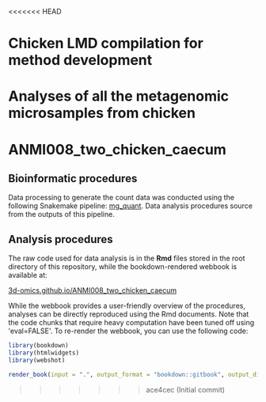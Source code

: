 <<<<<<< HEAD
# Chicken LMD compilation for method development
Analyses of all the metagenomic microsamples from chicken
=======
# ANMI008_two_chicken_caecum


## Bioinformatic procedures

Data processing to generate the count data was conducted using the following Snakemake pipeline: [mg_quant](https://github.com/3d-omics/mg_quant). Data analysis procedures source from the outputs of this pipeline.

## Analysis procedures

The raw code used for data analysis is in the **Rmd** files stored in the root directory of this repository, while the bookdown-rendered webbook is available at:

[3d-omics.github.io/ANMI008_two_chicken_caecum](https://3d-omics.github.io/ANMI008_two_chicken_caecum)

While the webbook provides a user-friendly overview of the procedures, analyses can be directly reproduced using the Rmd documents. Note that the code chunks that require heavy computation have been tuned off using 'eval=FALSE'. To re-render the webbook, you can use the following code:

```r
library(bookdown)
library(htmlwidgets)
library(webshot)

render_book(input = ".", output_format = "bookdown::gitbook", output_dir = "docs")
```
>>>>>>> ace4cec (Initial commit)
